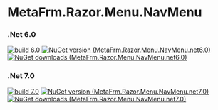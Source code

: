 # MetaFrm.Razor.Menu.NavMenu

### .Net 6.0
[![build 6.0](https://github.com/MetaFrm/MetaFrm.Razor.Menu.NavMenu/actions/workflows/build_6.0.yml/badge.svg)](https://github.com/MetaFrm/MetaFrm.Razor.Menu.NavMenu/actions/workflows/build_6.0.yml)
[![NuGet version (MetaFrm.Razor.Menu.NavMenu.net6.0)](https://img.shields.io/nuget/v/MetaFrm.Razor.Menu.NavMenu.net6.0)](https://www.nuget.org/packages/MetaFrm.Razor.Menu.NavMenu.net6.0/)
[![NuGet downloads (MetaFrm.Razor.Menu.NavMenu.net6.0)](https://img.shields.io/nuget/dt/MetaFrm.Razor.Menu.NavMenu.net6.0)](https://www.nuget.org/packages/MetaFrm.Razor.Menu.NavMenu.net6.0/)
### .Net 7.0
[![build 7.0](https://github.com/MetaFrm/MetaFrm.Razor.Menu.NavMenu/actions/workflows/build_7.0.yml/badge.svg)](https://github.com/MetaFrm/MetaFrm.Razor.Menu.NavMenu/actions/workflows/build_7.0.yml)
[![NuGet version (MetaFrm.Razor.Menu.NavMenu.net7.0)](https://img.shields.io/nuget/v/MetaFrm.Razor.Menu.NavMenu.net7.0)](https://www.nuget.org/packages/MetaFrm.Razor.Menu.NavMenu.net7.0/)
[![NuGet downloads (MetaFrm.Razor.Menu.NavMenu.net7.0)](https://img.shields.io/nuget/dt/MetaFrm.Razor.Menu.NavMenu.net7.0)](https://www.nuget.org/packages/MetaFrm.Razor.Menu.NavMenu.net7.0/)